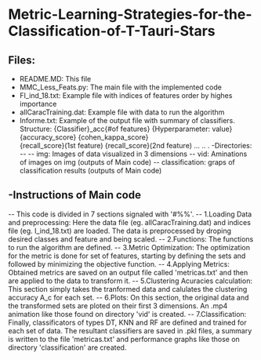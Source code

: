 # Metric-Learning-Strategies-for-the-Classification-of-T-Tauri-Stars
## Files:  
-   README.MD: This file
-   MMC_Less_Feats.py: The main file with the implemented code
-   FI_ind_18.txt: Example file with indices of features order by highes importance
-   allCaracTraining.dat: Example file with data to run the algorithm
-   Informe.txt: Example of the output file with summary of classifiers.
    Structure:
    {Classifier}_acc{#of features}    {Hyperparameter: value}    {accuracy_score} {cohen_kappa_score}    
    {recall_score}(1st feature)
    {recall_score}(2nd feature)
    ...
    ..
    .
-Directories:
-- 
-- img: Images of data visualized in 3 dimensions
-- vid: Aminations of images on img (outputs of Main code)
-- classification: graps of classification results (outputs of Main code)

-Instructions of Main code
--
-- This code is divided in 7 sections signaled with '#%%'.
-- 1.Loading Data and preprocessing:
    Here the data file (eg. allCaracTraining.dat) and indices file (eg. I_ind_18.txt) are loaded. The data is preprocessed by droping desired classes and feature and being scaled.
-- 2.Functions:
    The functions to run the algorithm are defined.
-- 3.Metric Optimization:
    The optimization for the metric is done for set of features, starting by defining the sets and followed by minimizing the objective function.
-- 4.Applying Metrics:
    Obtained metrics are saved on an output file called 'metricas.txt' and then are applied to the data to transform it.
-- 5.Clustering Acuracies calculation:
    This section simply takes the tranformed data and calulates the clustering accuracy A_c for each set.
-- 6.Plots:
    On this section, the original data and the transformed sets are ploted on their first 3 dimensions. An .mp4 animation like those found on directory 'vid' is created.
-- 7.Classification:
    Finally, classificators of types DT, KNN and RF are defined and trained for each set of data. The resultant classifiers are saved in .pkl files, a summary is written  to the file 'metricas.txt' and performance graphs like those on directory 'classification' are created.
